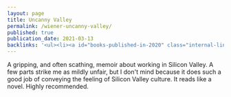 ```yaml
---
layout: page
title: Uncanny Valley
permalink: /wiener-uncanny-valley/
published: true
publication_date: 2021-03-13
backlinks: '<ul><li><a id="books-published-in-2020" class="internal-link" href="/books-published-in-2020/">Published in 2020</a></li><li><a id="books-read-in-2021" class="internal-link" href="/books-read-in-2021/">Read in 2021</a></li><li><a id="books-tag-memoirs" class="internal-link" href="/books-tag-memoirs/">Memoirs</a></li><li><a id="books-tag-nonfiction" class="internal-link" href="/books-tag-nonfiction/">Nonfiction</a></li></ul>'
---
```


A gripping, and often scathing, memoir about working in Silicon Valley. A few parts strike me as mildly unfair, but I don't mind because it does such a good job of conveying the feeling of Silicon Valley culture. It reads like a novel. Highly recommended.